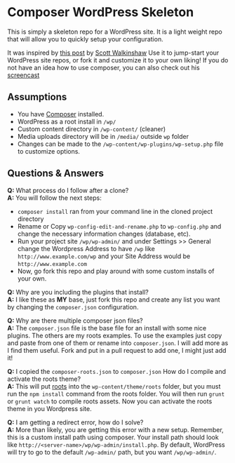 # Composer WordPress Skeleton

This is simply a skeleton repo for a WordPress site.  It is a light weight repo that will allow you to quickly setup your configuration.

It was inspired by [this post](http://roots.io/using-composer-with-wordpress/) by [Scott Walkinshaw](https://github.com/swalkinshaw)
Use it to jump-start your WordPress site repos, or fork it and customize it to your own liking!  If you do not have an idea how to use composer, you can also check out his [screencast](http://roots.io/screencasts/using-composer-with-wordpress/)

## Assumptions

* You have [Composer](https://github.com/composer/composer) installed.
* WordPress as a root install in `/wp/`
* Custom content directory in `/wp-content/` (cleaner)
* Media uploads directory will be in `/media/` outside `wp` folder
* Changes can be made to the `/wp-content/wp-plugins/wp-setup.php` file to customize options.

## Questions & Answers

**Q:** What process do I follow after a clone?  
**A:** You will follow the next steps:

*  `composer install` ran from your command line in the cloned project directory
*  Rename or Copy `wp-config-edit-and-rename.php` to `wp-config.php` and change the necessary information changes (database, etc).
*  Run your project site `/wp/wp-admin/` and under Settings >> General change the Wordpress Address to have `/wp` like `http://www.example.com/wp` and your Site Address would be `http://www.example.com`
*  Now, go fork this repo and play around with some custom installs of your own.

**Q:** Why are you including the plugins that install?  
**A:** I like these as **MY** base, just fork this repo and create any list you want by changing the `composer.json` configuration.

**Q:** Why are there multiple composer json files?  
**A:** The `composer.json` file is the base file for an install with some nice plugins.  The others are my roots examples.  To use the examples just copy and paste from one of them or rename into `composer.json`.  I will add more as I find them useful. Fork and put in a pull request to add one, I might just add it!

**Q:** I copied the `composer-roots.json` to `composer.json` How do I compile and activate the roots theme?  
**A:** This will put [roots](https://github.com/roots/roots) into the `wp-content/theme/roots` folder, but you must run the `npm install` command from the roots folder. You will then run `grunt` or `grunt watch` to compile roots assets. Now you can activate the roots theme in you Wordpress site.

**Q:** I am getting a redirect error, how do I solve?  
**A:** More than likely, you are getting this error with a new setup.  Remember, this is a custom install path using composer. Your install path should look like `http://<server-name>/wp/wp-admin/install.php`.  By default, WordPress will try to go to the default `/wp-admin/` path, but you want `/wp/wp-admin/`.
